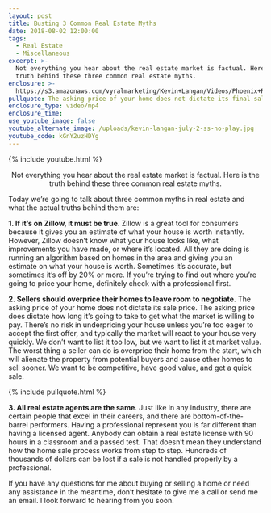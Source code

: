 ```yaml
---
layout: post
title: Busting 3 Common Real Estate Myths
date: 2018-08-02 12:00:00
tags:
  - Real Estate
  - Miscellaneous
excerpt: >-
  Not everything you hear about the real estate market is factual. Here is the
  truth behind these three common real estate myths.
enclosure: >-
  https://s3.amazonaws.com/vyralmarketing/Kevin+Langan/Videos/Phoenix+Real+Estate+Agent+-+Busting+3+Common+Real+Estate+Myths.mp4
pullquote: The asking price of your home does not dictate its final sale price.
enclosure_type: video/mp4
enclosure_time:
use_youtube_image: false
youtube_alternate_image: /uploads/kevin-langan-july-2-ss-no-play.jpg
youtube_code: kGnY2uzHDYg
---
```


{% include youtube.html %}

<center>Not everything you hear about the real estate market is factual. Here is the truth behind these three common real estate myths.</center>

Today we’re going to talk about three common myths in real estate and what the actual truths behind them are:

**1. If it’s on Zillow, it must be true**. Zillow is a great tool for consumers because it gives you an estimate of what your house is worth instantly. However, Zillow doesn’t know what your house looks like, what improvements you have made, or where it’s located. All they are doing is running an algorithm based on homes in the area and giving you an estimate on what your house is worth. Sometimes it’s accurate, but sometimes it’s off by 20% or more. If you’re trying to find out where you’re going to price your home, definitely check with a professional first.

**2. Sellers should overprice their homes to leave room to negotiate**. The asking price of your home does not dictate its sale price. The asking price does dictate how long it’s going to take to get what the market is willing to pay. There’s no risk in underpricing your house unless you’re too eager to accept the first offer, and typically the market will react to your house very quickly. We don’t want to list it too low, but we want to list it at market value. The worst thing a seller can do is overprice their home from the start, which will alienate the property from potential buyers and cause other homes to sell sooner. We want to be competitive, have good value, and get a quick sale.

{% include pullquote.html %}

**3. All real estate agents are the same**. Just like in any industry, there are certain people that excel in their careers, and there are bottom-of-the-barrel performers. Having a professional represent you is far different than having a licensed agent. Anybody can obtain a real estate license with 90 hours in a classroom and a passed test. That doesn’t mean they understand how the home sale process works from step to step. Hundreds of thousands of dollars can be lost if a sale is not handled properly by a professional.

If you have any questions for me about buying or selling a home or need any assistance in the meantime, don’t hesitate to give me a call or send me an email. I look forward to hearing from you soon.